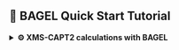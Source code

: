 ## 🚀 BAGEL Quick Start Tutorial

<details>
<summary><strong>⚙️ XMS-CAPT2 calculations with BAGEL</strong></summary>


Since XMS-CAPT2 calculations are rather time consuming we shall demonstrate the workflow based on ethylene example. We will perform geometry optimization at XMS-CAPT2 level of ethylene in the ground (N) and excited (V) state and locate selected conical intersetion geometries.

### 📦 Prerequisites

Before you begin, make sure you have:

- Access to a Unix/Linux shell
- Basic knowledge of terminal commands
- BAGEL package installed. It's available as a package in Debian and Ubuntu (`apt install BAGEL`) alternatively it may be downloaded and compiled - check out the official [installation guide](https://nubakery.org/quickstart/installation_guide.html).
- At WCSS you may copy a precompiled package from my directory. Using the same directory structure you won't have to edit the scripts.
```bash
mkdir -p ~/appl/bagel
cp -r ~rgora/appl/bagel/1.2.0-patch ~/appl/bagel
cp ~rgora/bin/Bagel ~/bin
cp ~rgora/bin/xyz2bagel.py ~/bin
```
- MOLDEN package installed

### 🧪 1. Create a Working Directory

```bash
mkdir -p ethylene/s0 && cd ethylene/s0
```

### 📄 2. Create an Input File

We need a starting geometry for ground state optimization. In such a case I often use [molget](https://github.com/jensengroup/molget) package from Jan Jensen's group (requires access to Open Babel package).
```bash
sub-interactive
module load openbabel
molget ethylene
exit
```
BAGEL uses JSON syntax for input files whic is rather tedious. You may use the [xyz2bagel.py](./assets/scripts/xyz2bagel.py) script to prepare a template of an input file:
```
xyz2bagel.py ethylene.xyz et_hf.json
cat et_hf.json
```
For the time being it prepares the structure along with a typical input for XMS-CASPT2 geometry optimization. 
```json
{
  "bagel": [
    {
      "title" : "molecule",
      "basis" : "svp",
      "df_basis" : "svp-jkfit",
      "angstrom" : true,
      "geometry" : [
        { "atom": "C", "xyz": [0.655, -0.0, -0.001] },
        { "atom": "C", "xyz": [-0.655, 0.0, -0.0005] },
        { "atom": "H", "xyz": [1.195, 0.9353, 0.0] },
        { "atom": "H", "xyz": [1.195, -0.9353, 0.0022] },
        { "atom": "H", "xyz": [-1.195, -0.9353, -0.0015] },
        { "atom": "H", "xyz": [-1.195, 0.9353, 0.0008] }
      ]
    },
    {
      "title" : "hf"
    },
    {
      "title" : "print",
      "file" : "hf.molden",
      "orbitals" : true
    },
    {
      "title" : "casscf",
      "nstate" : 2,
      "nact" : 2,
      "nclosed" : 7,
      "natocc" : true,
      "maxiter": 200,
      "maxiter_micro": 200,
      "active" : [ 8, 9 ]
    },
    {
      "title" : "print",
      "file" : "casscf.molden",
      "orbitals" : true
    },
    {
      "title" : "optimize",
      "target" : 1,
      "method" : [
        {
          "title" : "caspt2",
          "smith" : {
            "method" : "caspt2",
            "ms" : "true",
            "xms" : "true",
            "sssr" : "true",
            "shift" : 0.2,
            "frozen" : true,
            "maxiter" : 200
          },
          "nstate" : 2,
          "nact" : 2,
          "nclosed" : 7,
          "natocc" : true,
          "maxiter" : 400,
          "maxiter_micro" : 200,
          "active" : [ 8, 9 ]
        }
      ]
    },
    {
      "title" : "print",
      "file" : "final.molden",
      "orbitals" : true
    }
  ]
}
```
Naturally we have to start with HF calculations to setup the active space. Thus we shall keep only that part of the file.
```json
{
  "bagel": [
    {
      "title" : "molecule",
      "basis" : "svp",
      "df_basis" : "svp-jkfit",
      "angstrom" : true,
      "geometry" : [
        { "atom": "C", "xyz": [0.655, -0.0, -0.001] },
        { "atom": "C", "xyz": [-0.655, 0.0, -0.0005] },
        { "atom": "H", "xyz": [1.195, 0.9353, 0.0] },
        { "atom": "H", "xyz": [1.195, -0.9353, 0.0022] },
        { "atom": "H", "xyz": [-1.195, -0.9353, -0.0015] },
        { "atom": "H", "xyz": [-1.195, 0.9353, 0.0008] }
      ]
    },
    {
      "title" : "hf"
    },
    {
      "title" : "print",
      "file" : "hf.molden",
      "orbitals" : true
    }
  ]
}
```
You may use the [Bagel](./assets/scripts/Bagel) script to submit the job to a queue. 
